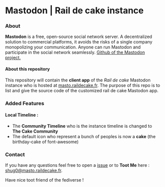 Mastodon | Rail de cake instance
========

### About 
**Mastodon** is a free, open-source social network server. A decentralized solution to commercial platforms, it avoids the risks of a single company monopolizing your communication. Anyone can run Mastodon and participate in the social network seamlessly.
[Github of the Mastodon project.](https://github.com/tootsuite/mastodon)

#### About this repository
This repository will contain the **client app** of the *Rail de cake* Mastodon instance who is hosted at [masto.raildecake.fr](masto.raildecake.fr).
The purpose of this repo is to list and give the source code of the customized rail de cake Mastodon app. 

### Added Features 
#### Local Timeline :
- The **Community Timeline** who is the instance timeline is changed to **The Cake Community**
- The default icon who represent a bunch of peoples is now a **cake** (the birthday-cake of font-awesome)

### Contact 
If you have any questions feel free to open a [issue](https://github.com/shug0/raildecake-mastodon/issues) or to **Toot Me** here : [shug0@masto.raildecake.fr](https://masto.raildecake.fr/@shug0).

Have nice toot friend of the fediverse !
